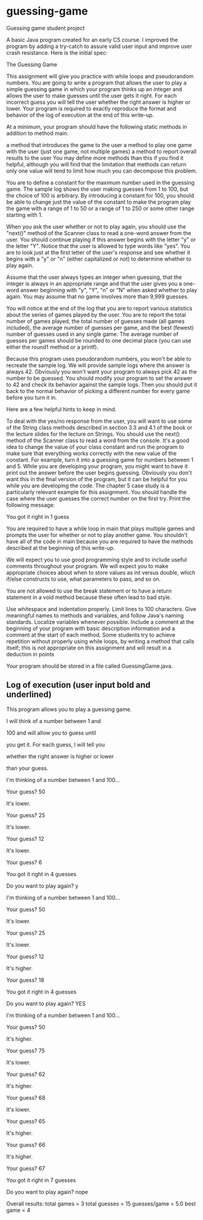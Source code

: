 # guessing-game
Guessing game student project

A basic Java program created for an early CS course.  I improved the program by adding a try-catch to assure valid user input and improve user crash resistance.
Here is the initial spec:

The Guessing Game 

This assignment will give you practice with while loops and pseudorandom numbers. You are going to write a program that allows the user to play a simple guessing game in which your program thinks up an integer and allows the user to make guesses until the user gets it right. For each incorrect guess you will tell the user whether the right answer is higher or lower. Your program is required to exactly reproduce the format and behavior of the log of execution at the end of this write-up.

At a minimum, your program should have the following static methods in addition to method main:

a method that introduces the game to the user
a method to play one game with the user (just one game, not multiple games)
a method to report overall results to the user
You may define more methods than this if you find it helpful, although you will find that the limitation that methods can return only one value will tend to limit how much you can decompose this problem.

You are to define a constant for the maximum number used in the guessing game. The sample log shows the user making guesses from 1 to 100, but the choice of 100 is arbitrary. By introducing a constant for 100, you should be able to change just the value of the constant to make the program play the game with a range of 1 to 50 or a range of 1 to 250 or some other range starting with 1.

When you ask the user whether or not to play again, you should use the "next()" method of the Scanner class to read a one-word answer from the user. You should continue playing if this answer begins with the letter "y" or the letter "Y". Notice that the user is allowed to type words like "yes". You are to look just at the first letter of the user's response and see whether it begins with a "y" or "n" (either capitalized or not) to determine whether to play again.

Assume that the user always types an integer when guessing, that the integer is always in an appropriate range and that the user gives you a one-word answer beginning with "y", "Y", "n" or "N" when asked whether to play again. You may assume that no game involves more than 9,999 guesses.

You will notice at the end of the log that you are to report various statistics about the series of games played by the user. You are to report the total number of games played, the total number of guesses made (all games included), the average number of guesses per game, and the best (fewest) number of guesses used in any single game. The average number of guesses per games should be rounded to one decimal place (you can use either the round1 method or a printf).

Because this program uses pseudorandom numbers, you won't be able to recreate the sample log. We will provide sample logs where the answer is always 42. Obviously you won't want your program to always pick 42 as the number to be guessed. You should modify your program to set the answer to 42 and check its behavior against the sample logs. Then you should put it back to the normal behavior of picking a different number for every game before you turn it in.

Here are a few helpful hints to keep in mind.

To deal with the yes/no response from the user, you will want to use some of the String class methods described in section 3.3 and 4.1 of the book or the lecture slides for the lecture on Strings. You should use the next() method of the Scanner class to read a word from the console.
It's a good idea to change the value of your class constant and run the program to make sure that everything works correctly with the new value of the constant. For example, turn it into a guessing game for numbers between 1 and 5.
While you are developing your program, you might want to have it print out the answer before the user begins guessing. Obviously you don't want this in the final version of the program, but it can be helpful for you while you are developing the code.
The chapter 5 case study is a particularly relevant example for this assignment.
You should handle the case where the user guesses the correct number on the first try. Print the following message:

You got it right in 1 guess

You are required to have a while loop in main that plays multiple games and prompts the user for whether or not to play another game. You shouldn't have all of the code in main because you are required to have the methods described at the beginning of this write-up.

We will expect you to use good programming style and to include useful comments throughout your program. We will expect you to make appropriate choices about when to store values as int versus double, which if/else constructs to use, what parameters to pass, and so on.

You are not allowed to use the break statement or to have a return statement in a void method because these often lead to bad style.

Use whitespace and indentation properly. Limit lines to 100 characters. Give meaningful names to methods and variables, and follow Java's naming standards. Localize variables whenever possible. Include a comment at the beginning of your program with basic description information and a comment at the start of each method. Some students try to achieve repetition without properly using while loops, by writing a method that calls itself; this is not appropriate on this assignment and will result in a deduction in points

Your program should be stored in a file called GuessingGame.java.

Log of execution (user input bold and underlined)
------------------------------------------------
This program allows you to play a guessing game.

I will think of a number between 1 and

100 and will allow you to guess until

you get it. For each guess, I will tell you

whether the right answer is higher or lower

than your guess.

 

I'm thinking of a number between 1 and 100...

Your guess? 50

It's lower.

Your guess? 25

It's lower.

Your guess? 12

It's lower.

Your guess? 6

You got it right in 4 guesses

Do you want to play again? y

 

I'm thinking of a number between 1 and 100...

Your guess? 50

It's lower.

Your guess? 25

It's lower.

Your guess? 12

It's higher.

Your guess? 18

You got it right in 4 guesses

Do you want to play again? YES

 

I'm thinking of a number between 1 and 100...

Your guess? 50

It's higher.

Your guess? 75

It's lower.

Your guess? 62

It's higher.

Your guess? 68

It's lower.

Your guess? 65

It's higher.

Your guess? 66

It's higher.

Your guess? 67

You got it right in 7 guesses

Do you want to play again? nope

 

Overall results:
    total games   = 3
    total guesses = 15
    guesses/game  = 5.0
    best game     = 4
